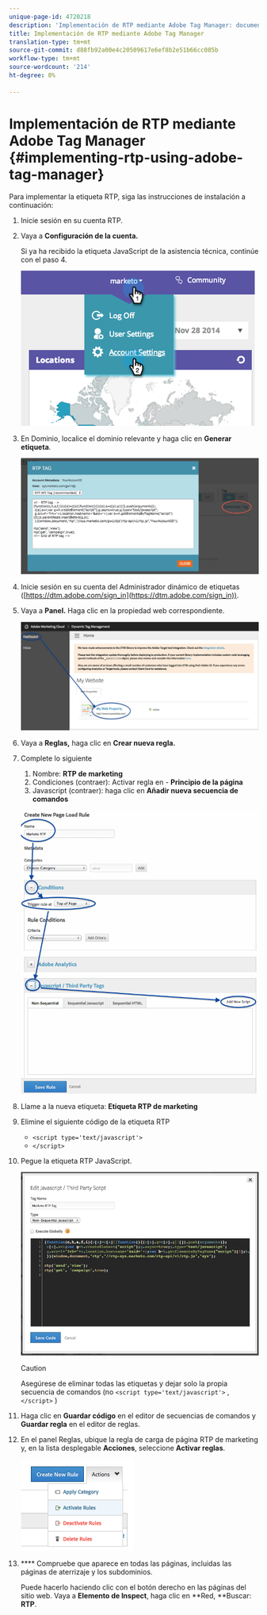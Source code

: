 ```yaml
---
unique-page-id: 4720218
description: 'Implementación de RTP mediante Adobe Tag Manager: documentos de marketing: documentación del producto'
title: Implementación de RTP mediante Adobe Tag Manager
translation-type: tm+mt
source-git-commit: d88fb92a00e4c20509617e6ef8b2e51b66cc085b
workflow-type: tm+mt
source-wordcount: '214'
ht-degree: 0%

---
```



# Implementación de RTP mediante Adobe Tag Manager {#implementing-rtp-using-adobe-tag-manager}

Para implementar la etiqueta RTP, siga las instrucciones de instalación a continuación:

1. Inicie sesión en su cuenta RTP.
1. Vaya a **Configuración de la cuenta.**

   Si ya ha recibido la etiqueta JavaScript de la asistencia técnica, continúe con el paso 4.

   ![](assets/image2014-11-30-15-3a19-3a21-4.png)

1. En Dominio, localice el dominio relevante y haga clic en **Generar etiqueta**.

   ![](assets/image2014-11-30-15-3a20-3a17-4.png)

1. Inicie sesión en su cuenta del Administrador dinámico de etiquetas ([https://dtm.adobe.com/sign_in](https://dtm.adobe.com/sign_in)).
1. Vaya a **Panel.** Haga clic en la propiedad web correspondiente.

   ![](assets/image2014-12-3-17-3a58-3a17.png)

1. Vaya a **Reglas,** haga clic en **Crear nueva regla.**

1. Complete lo siguiente

   1. Nombre: **RTP de marketing**
   1. Condiciones (contraer): Activar regla en - **Principio de la página**
   1. Javascript (contraer): haga clic en **Añadir nueva secuencia de comandos**

   ![](assets/image2014-12-3-17-3a59-3a40.png)

1. Llame a la nueva etiqueta: **Etiqueta RTP de marketing**
1. Elimine el siguiente código de la etiqueta RTP

   * `<script type='text/javascript'>`
   * `</script>`

1. Pegue la etiqueta RTP JavaScript.

   ![](assets/image2014-12-3-18-3a3-3a45.png)

   >[!CAUTION]
   >
   >Asegúrese de eliminar todas las etiquetas y dejar solo la propia secuencia de comandos (no `<script type='text/javascript'>` , `</script>` )

1. Haga clic en **Guardar código** en el editor de secuencias de comandos y **Guardar regla** en el editor de reglas.

1. En el panel Reglas, ubique la regla de carga de página RTP de marketing y, en la lista desplegable **Acciones**, seleccione **Activar reglas**.

   ![](assets/image2014-12-3-18-3a4-3a14.png)

1. **** Compruebe que aparece en todas las páginas, incluidas las páginas de aterrizaje y los subdominios.

   Puede hacerlo haciendo clic con el botón derecho en las páginas del sitio web. Vaya a **Elemento de Inspect**, haga clic en **Red, **Buscar: **RTP**.
